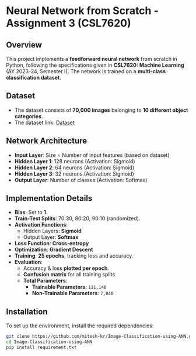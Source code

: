 # Neural Network from Scratch - Assignment 3 (CSL7620)

## Overview
This project implements a **feedforward neural network** from scratch in Python, following the specifications given in **CSL7620: Machine Learning** (AY 2023-24, Semester I). The network is trained on a **multi-class classification dataset**.

## Dataset
- The dataset consists of **70,000 images** belonging to **10 different object categories**.
- The dataset link: [Dataset](https://drive.google.com/file/d/1yWw3SL3rMgnSlP2R3tJMueJkIiNZ6X5U/view?usp=sharing)

## Network Architecture
- **Input Layer**: Size = Number of input features (based on dataset)
- **Hidden Layer 1**: 128 neurons (Activation: Sigmoid)
- **Hidden Layer 2**: 64 neurons (Activation: Sigmoid)
- **Hidden Layer 3**: 32 neurons (Activation: Sigmoid)
- **Output Layer**: Number of classes (Activation: Softmax)

## Implementation Details
- **Bias**: Set to **1**.
- **Train-Test Splits**: 70:30, 80:20, 90:10 (randomized).
- **Activation Functions**:
  - Hidden Layers: **Sigmoid**
  - Output Layer: **Softmax**
- **Loss Function**: **Cross-entropy**
- **Optimization**: **Gradient Descent**
- **Training**: **25 epochs**, tracking loss and accuracy.
- **Evaluation**:
  - Accuracy & loss **plotted per epoch**.
  - **Confusion matrix** for all training splits.
  - **Total Parameters**:
    - **Trainable Parameters**: `111,146`
    - **Non-Trainable Parameters**: `7,840`

## Installation
To set up the environment, install the required dependencies:

```bash
git clone https://github.com/mitesh-kr/Image-Classification-using-ANN.git
cd Image-Classification-using-ANN
pip install requirement.txt
